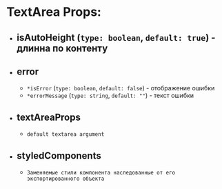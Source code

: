 # TextArea Props:
- isAutoHeight (`type: boolean`, `default: true`) - длинна по контенту   
  - 
- error
  - 
  - `*isError` (`type: boolean`, `default: false`) - отображение ошибки
  - `*errorMessage` (`type: string`, `default: ""`) - текст ошибки
- textAreaProps
  - 
  - `default textarea argument `
- styledComponents
  - 
  - `Заменяемые стили компонента наследованные от его экспортированного объекта`
